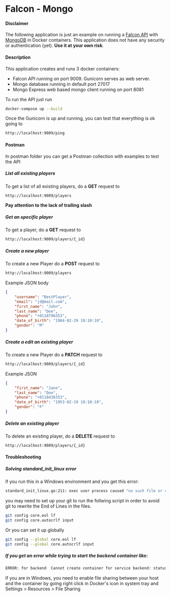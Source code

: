 # Falcon - Mongo

#### Disclaimer
The following application is just an example on running a [Falcon API](https://falcon.readthedocs.io/en/stable/) with [MongoDB](https://www.mongodb.com/) in Docker containers. This application does not have any security or authentication (yet). **Use it at your own risk**.

#### Description

This application creates and runs 3 docker containers:
* Falcon API running on port 9009. Gunicorn serves as web server.
* Mongo database running in default port 27017
* Mongo Express web based mongo client running on port 8081

To run the API just run

```sh
docker-compose up --build
```

Once the Gunicorn is up and running, you can test that everything is ok going to 
```html
http://localhost:9009/ping
```
#### Postman
In postman folder you can get a Postman collection with examples to test the API

##### List all existing players
To get a list of all existing players, do a **GET** request to
```html    
http://localhost:9009/players
```
**Pay attention to the lack of trailing slash**

##### Get an specific player
To get a player, do a **GET** request to
```html 
http://localhost:9009/players/{_id}
```
##### Create a new player
To create a new Player do a **POST** request to
```html 
http://localhost:9009/players
```
    
Example JSON body

```json
{
    "username": "BestPlayer",
    "email": "jd@mail.com",
    "first_name": "John",
    "last_name": "Doe",
    "phone": "+0118796353",
    "date_of_birth": "1984-02-29 10:10:10",
    "gender": "M"
}
```

##### Create a edit an existing player
To create a new Player do a **PATCH** request to
```html
http://localhost:9009/players/{_id}
```
    
Example JSON

```json
{
    "first_name": "Jane",
    "last_name": "Doe",
    "phone": "+0118436353",
    "date_of_birth": "1953-02-19 10:10:10",
    "gender": "F"
}
```

##### Delete an existing player
To delete an existing player, do a **DELETE** request to
```html 
http://localhost:9009/players/{_id}
```
    
#### Troubleshooting

##### Solving standard_init_linux error
If you run this in a Windows environment and you get this error:
```sh
standard_init_linux.go:211: exec user process caused "no such file or directory"
```
you may need to set up your git to run the follwing script in order to avoid git to rewrite the End of Lines in the files.
```sh
git config core.eol lf
git config core.autocrlf input
```

Or you can set it up globally 
```sh
git config --global core.eol lf
git config --global core.autocrlf input
```

##### If you get an error while trying to start the backend container like:
```sh
ERROR: for backend  Cannot create container for service backend: status code not OK but 500: {"Message":"Unhandled exception: Drive has not been shared"}
```
If you are in Windows, you need to enable file sharing between your host and the container by going right click in Docker's icon in system tray and Settings > Resources > File Sharing